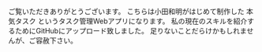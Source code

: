 ご覧いただきありがとうございます。
こちらは小田和明がはじめて制作した 本気タスク というタスク管理Webアプリになります。
私の現在のスキルを紹介するためにGitHubにアップロード致しました。
足りないことだらけかもしれませんが、ご容赦下さい。
